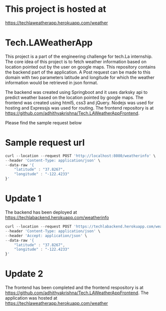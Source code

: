 # This project is hosted at 
https://techlaweatherapp.herokuapp.com/weather

# Tech.LAWeatherApp
This project is a part of the engineering challenge for tech.La internship. The core idea of this project is to fetch weather information based on location pointed out by the user on google maps.  This repository contains the backend part of the application. A Post request can be made to this domain with two parameters latitude and longitude for which the weather information would be retrieved in json format. 

The backend was created using Springboot and it uses darksky api to predict weather based on the location pointed by google maps.
The frontend was created using html5, css3 and jQuery. Nodejs was used for hosting and Expressjs was used for routing. The frontend repository is at https://github.com/adhithyakrishna/Tech.LAWeatherAppFrontend.


Please find the sample request below

# Sample request url 

```javascript
curl --location --request POST 'http://localhost:8080/weatherinfo' \
--header 'Content-Type: application/json' \
--data-raw '{
	"latitude" : "37.8267",
	"longitude" : "-122.4233"
}'
```

# Update 1

The backend has been deployed at https://techlabackend.herokuapp.com/weatherinfo

```javascript
curl --location --request POST 'https://techlabackend.herokuapp.com/weatherinfo' \
--header 'Content-Type: application/json' \
--header 'Accept: application/json' \
--data-raw '{
	"latitude" : "37.8267",
	"longitude" : "-122.4233"
}'
```

# Update 2

The frontend has been completed and the frontend respository is at https://github.com/adhithyakrishna/Tech.LAWeatherAppFrontend. The application was hosted at https://techlaweatherapp.herokuapp.com/weather
